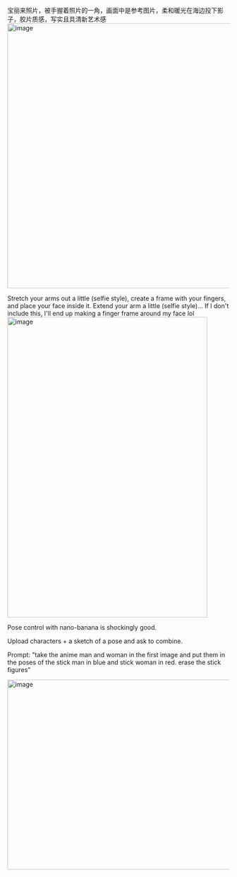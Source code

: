 
宝丽来照片，被手握着照片的一角，画面中是参考图片，柔和暖光在海边投下影子，胶片质感，写实且具清新艺术感
<img width="680" height="600" alt="image" src="https://github.com/user-attachments/assets/f67d22e8-95bb-43b2-b357-751cc3b6bea1" />



Stretch your arms out a little (selfie style), create a frame with your fingers, and place your face inside it.
Extend your arm a little (selfie style)... If I don't include this, I'll end up making a finger frame around my face lol
<img width="453" height="680" alt="image" src="https://github.com/user-attachments/assets/a3c93ccd-f95a-4e4b-a168-dee880c7a33f" />



Pose control with nano-banana is shockingly good.

Upload characters + a sketch of a pose and ask to combine.

Prompt: "take the anime man and woman in the first image and put them in the poses of the stick man in blue and stick woman in red. erase the stick figures"

<img width="680" height="430" alt="image" src="https://github.com/user-attachments/assets/492cc5da-6bf1-4235-b77e-9e6000890446" />
